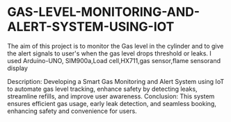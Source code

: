 # GAS-LEVEL-MONITORING-AND-ALERT-SYSTEM-USING-IOT
The aim of this project is to monitor the Gas level in the cylinder and to give the alert signals to user's when the gas level drops threshold or leaks. I used Arduino-UNO, SIM900a,Load cell,HX711,gas sensor,flame sensorand display

 Description:
 Developing a Smart Gas Monitoring and Alert System using IoT to automate gas level tracking, enhance safety by detecting leaks, streamline refills, and improve user awareness.
 Conclusion: 
 This system ensures efficient gas usage, early leak detection, and seamless booking, enhancing safety and convenience for users.
